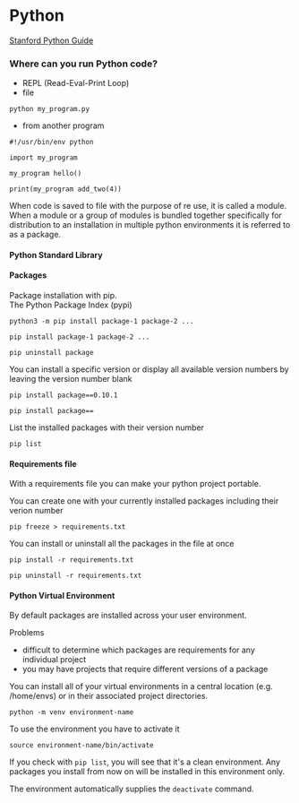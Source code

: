 # Python

[Stanford Python Guide](https://cs.stanford.edu/people/nick/py/)

### Where can you run Python code?
- REPL (Read-Eval-Print Loop)
- file
```
python my_program.py
```
- from another program
```
#!/usr/bin/env python

import my_program

my_program hello()

print(my_program add_two(4))
```

When code is saved to file with the purpose of re use, it is called a module.  
When a module or a group of modules is bundled together specifically for distribution to an installation in multiple python environments it is referred to as a package.  

#### Python Standard Library

#### Packages
Package installation with pip.  
The Python Package Index (pypi)  

```
python3 -m pip install package-1 package-2 ...
```
```
pip install package-1 package-2 ...

pip uninstall package
```
You can install a specific version or display all available version numbers by leaving the version number blank  
```
pip install package==0.10.1

pip install package==
```

List the installed packages with their version number  
```
pip list
```

#### Requirements file
With a requirements file you can make your python project portable.  

You can create one with your currently installed packages including their verion number  
```
pip freeze > requirements.txt
```
You can install or uninstall all the packages in the file at once
```
pip install -r requirements.txt

pip uninstall -r requirements.txt
```

#### Python Virtual Environment
By default packages are installed across your user environment.  

Problems
- difficult to determine which packages are requirements for any individual project
- you may have projects that require different versions of a package

You can install all of your virtual environments in a central location (e.g. /home/envs) or in their associated project directories.  
```
python -m venv environment-name
```
To use the environment you have to activate it
```
source environment-name/bin/activate
```
If you check with `pip list`, you will see that it's a clean environment. Any packages you install from now on will be installed in this environment only.  

The environment automatically supplies the `deactivate` command.  
